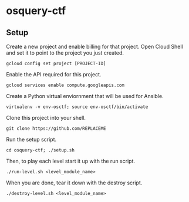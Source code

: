 # osquery-ctf

## Setup

Create a new project and enable billing for that project. Open Cloud Shell and set it to point to the project you just created.

`gcloud config set project [PROJECT-ID]`

Enable the API required for this project.

`gcloud services enable compute.googleapis.com`

Create a Python virtual enviornment that will be used for Ansible.

`virtualenv -v env-osctf; source env-osctf/bin/activate`

Clone this project into your shell.

`git clone https://github.com/REPLACEME`

Run the setup script.

`cd osquery-ctf; ./setup.sh`

Then, to play each level start it up with the run script.

`./run-level.sh <level_module_name>`

When you are done, tear it down with the destroy script.

`./destroy-level.sh <level_module_name>`
